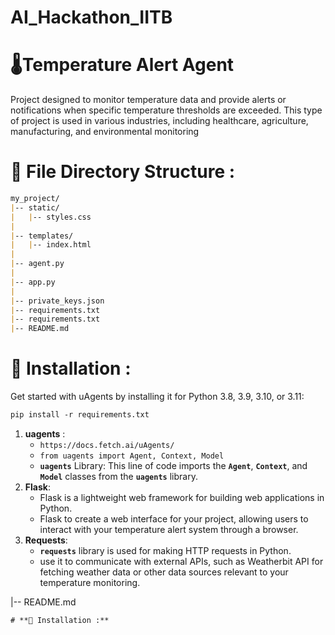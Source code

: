 # AI_Hackathon_IITB

# 🌡Temperature Alert Agent

Project designed to monitor temperature data and provide alerts or notifications when specific temperature thresholds are exceeded. This type of project is used in various industries, including healthcare, agriculture, manufacturing, and environmental monitoring
# **📁** File Directory Structure :
```markdown
my_project/
|-- static/
|   |-- styles.css
|
|-- templates/
|   |-- index.html
|
|-- agent.py
|
|-- app.py
|
|-- private_keys.json
|-- requirements.txt
|-- requirements.txt
|-- README.md
```
# **💾 Installation :**
Get started with uAgents by installing it for Python 3.8, 3.9, 3.10, or 3.11:
```markdown
pip install -r requirements.txt
```
1. **uagents** :
    - ```https://docs.fetch.ai/uAgents/```
    - ```from uagents import Agent, Context, Model```
    - **`uagents`** Library: This line of code imports the **`Agent`**, **`Context`**, and **`Model`** classes from the **`uagents`** library.
2. **Flask**:
    - Flask is a lightweight web framework for building web applications in Python.
    - Flask to create a web interface for your project, allowing users to interact with your temperature alert system through a browser.
3. **Requests**:
    - **`requests`** library is used for making HTTP requests in Python.
    - use it to communicate with external APIs, such as Weatherbit API for fetching weather data or other data sources relevant to your temperature monitoring.






|-- README.md
```
# **💾 Installation :**

